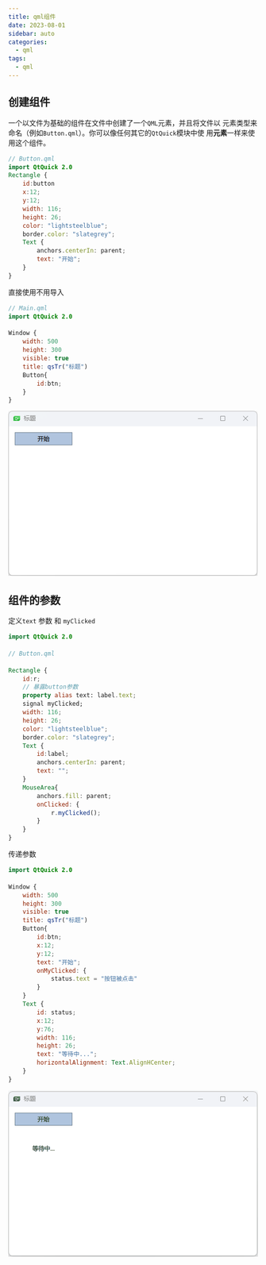 ```yaml
---
title: qml组件
date: 2023-08-01
sidebar: auto
categories:
  - qml
tags:
  - qml
---
```


## 创建组件

⼀个以⽂件为基础的组件在⽂件中创建了⼀个`QML`元素，并且将⽂件以 元素类型来命名（例如`Button.qml`）。你可以像任何其它的`QtQuick`模块中使 ⽤**元素**⼀样来使⽤这个组件。

```qml
// Button.qml
import QtQuick 2.0
Rectangle {
    id:button
    x:12;
    y:12;
    width: 116;
    height: 26;
    color: "lightsteelblue";
    border.color: "slategrey";
    Text {
        anchors.centerIn: parent;
        text: "开始";
    }
} 
```

直接使用不用导入

```qml
// Main.qml
import QtQuick 2.0

Window {
    width: 500
    height: 300
    visible: true
    title: qsTr("标题")
    Button{
        id:btn;
    }
}
```

![image-20230801131424804](./assets/image-20230801131424804.png)



## 组件的参数

定义`text` 参数 和 `myClicked`

```qml
import QtQuick 2.0

// Button.qml

Rectangle {
    id:r;
    // 暴露button参数
    property alias text: label.text;
    signal myClicked;
    width: 116;
    height: 26;
    color: "lightsteelblue";
    border.color: "slategrey";
    Text {
        id:label;
        anchors.centerIn: parent;
        text: "";
    }
    MouseArea{
        anchors.fill: parent;
        onClicked: {
            r.myClicked();
        }
    }
}
```

传递参数

```qml
import QtQuick 2.0

Window {
    width: 500
    height: 300
    visible: true
    title: qsTr("标题")
    Button{
        id:btn;
        x:12;
        y:12;
        text: "开始";
        onMyClicked: {
            status.text = "按钮被点击"
        }
    }
    Text {
        id: status;
        x:12;
        y:76;
        width: 116;
        height: 26;
        text: "等待中...";
        horizontalAlignment: Text.AlignHCenter;
    }
}
```

![5](./assets/5.gif)

























